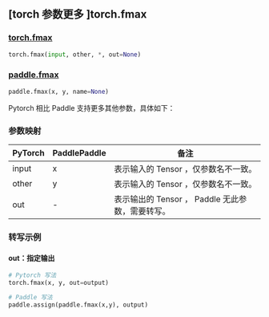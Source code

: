 ## [torch 参数更多 ]torch.fmax

### [torch.fmax](https://pytorch.org/docs/stable/generated/torch.fmax.html#torch.fmax)

```python
torch.fmax(input, other, *, out=None)
```

### [paddle.fmax](https://www.paddlepaddle.org.cn/documentation/docs/zh/api/paddle/fmax_cn.html)

```python
paddle.fmax(x, y, name=None)
```

Pytorch 相比 Paddle 支持更多其他参数，具体如下：
### 参数映射
| PyTorch       | PaddlePaddle | 备注                                                   |
| ------------- | ------------ | ------------------------------------------------------ |
| input         | x            | 表示输入的 Tensor ，仅参数名不一致。                     |
| other         | y            | 表示输入的 Tensor ，仅参数名不一致。                     |
| out           | -            | 表示输出的 Tensor ， Paddle 无此参数，需要转写。      |


### 转写示例
#### out：指定输出
```python
# Pytorch 写法
torch.fmax(x, y, out=output)

# Paddle 写法
paddle.assign(paddle.fmax(x,y), output)
```
